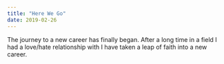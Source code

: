 ```yaml
---
title: "Here We Go"
date: 2019-02-26
---
```


The journey to a new career has finally began. After a long time in a field I had a love/hate relationship with I have taken a
leap of faith into a new career.
